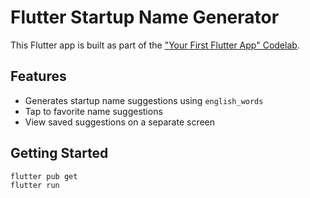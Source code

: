 # Flutter Startup Name Generator

This Flutter app is built as part of the ["Your First Flutter App" Codelab](https://codelabs.developers.google.com/codelabs/flutter-codelab-first#0).

## Features
- Generates startup name suggestions using `english_words`
- Tap to favorite name suggestions
- View saved suggestions on a separate screen

## Getting Started
```bash
flutter pub get
flutter run
